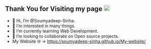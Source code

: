 ## Thank You for Visiting my page <img src="https://user-images.githubusercontent.com/91267634/210251012-b05b34fd-702b-4e00-8868-b04be782f1d6.gif" width="20px" height="20px" />

- 👋 Hi, I’m @Soumyadeep-Sinha.
- 👀 I’m interested in many things.
- 🌱 I’m currently learning Web Development.
- 💞️ I’m looking to collaborate on Open source projects.
- My Website 🌐 -> https://soumyadeep-sinha.github.io/My-website/  

<!---
Soumyadeep-Sinha/Soumyadeep-Sinha is a ✨ special ✨ repository because its `README.md` (this file) appears on your GitHub profile.
You can click the Preview link to take a look at your changes.
--->


